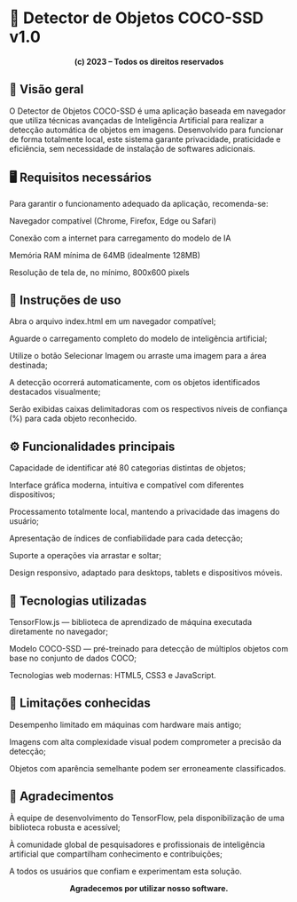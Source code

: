 # 🔎 Detector de Objetos COCO-SSD v1.0
<p align="center"> <strong>(c) 2023 – Todos os direitos reservados</strong> </p>

## 📘 Visão geral
O Detector de Objetos COCO-SSD é uma aplicação baseada em navegador que utiliza técnicas avançadas de Inteligência Artificial para realizar a detecção automática de objetos em imagens. Desenvolvido para funcionar de forma totalmente local, este sistema garante privacidade, praticidade e eficiência, sem necessidade de instalação de softwares adicionais.

## 🖥️ Requisitos necessários
Para garantir o funcionamento adequado da aplicação, recomenda-se:

Navegador compatível (Chrome, Firefox, Edge ou Safari)

Conexão com a internet para carregamento do modelo de IA

Memória RAM mínima de 64MB (idealmente 128MB)

Resolução de tela de, no mínimo, 800x600 pixels

## 📂 Instruções de uso
Abra o arquivo index.html em um navegador compatível;

Aguarde o carregamento completo do modelo de inteligência artificial;

Utilize o botão Selecionar Imagem ou arraste uma imagem para a área destinada;

A detecção ocorrerá automaticamente, com os objetos identificados destacados visualmente;

Serão exibidas caixas delimitadoras com os respectivos níveis de confiança (%) para cada objeto reconhecido.

## ⚙️ Funcionalidades principais
Capacidade de identificar até 80 categorias distintas de objetos;

Interface gráfica moderna, intuitiva e compatível com diferentes dispositivos;

Processamento totalmente local, mantendo a privacidade das imagens do usuário;

Apresentação de índices de confiabilidade para cada detecção;

Suporte a operações via arrastar e soltar;

Design responsivo, adaptado para desktops, tablets e dispositivos móveis.

## 🧩 Tecnologias utilizadas
TensorFlow.js — biblioteca de aprendizado de máquina executada diretamente no navegador;

Modelo COCO-SSD — pré-treinado para detecção de múltiplos objetos com base no conjunto de dados COCO;

Tecnologias web modernas: HTML5, CSS3 e JavaScript.

## 🚨 Limitações conhecidas
Desempenho limitado em máquinas com hardware mais antigo;

Imagens com alta complexidade visual podem comprometer a precisão da detecção;

Objetos com aparência semelhante podem ser erroneamente classificados.

## 🤝 Agradecimentos
À equipe de desenvolvimento do TensorFlow, pela disponibilização de uma biblioteca robusta e acessível;

À comunidade global de pesquisadores e profissionais de inteligência artificial que compartilham conhecimento e contribuições;

A todos os usuários que confiam e experimentam esta solução.

<p align="center"> <strong>Agradecemos por utilizar nosso software.</strong> </p>

